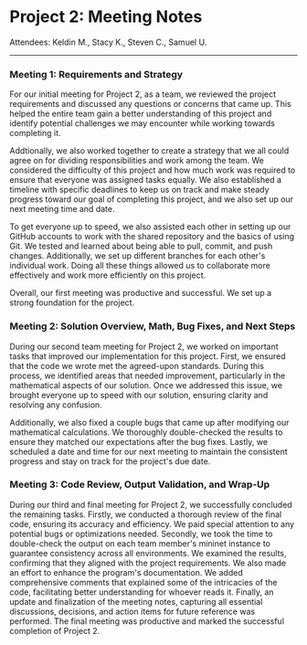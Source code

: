 # Project 2: Meeting Notes
Attendees: Keldin M., Stacy K., Steven C., Samuel U.

---

### Meeting 1: Requirements and Strategy
For our initial meeting for Project 2, as a team, we reviewed the project requirements 
and discussed any questions or concerns that came up. This helped the entire team gain 
a better understanding of this project and identify potential challenges we may encounter 
while working towards completing it.

Addtionally, we also worked together to create a strategy that we all could agree on for dividing 
responsibilities and work among the team. We considered the difficulty of this project and how much 
work was required to ensure that everyone was assigned tasks equally. We also established a 
timeline with specific deadlines to keep us on track and make steady progress toward our 
goal of completing this project, and we also set up our next meeting time and date.

To get everyone up to speed, we also assisted each other in setting up our GitHub accounts to work 
with the shared repository and the basics of using Git. We tested and learned about being able to 
pull, commit, and push changes. Additionally, we set up different branches for each other's 
individual work. Doing all these things allowed us to collaborate more effectively and work more 
efficiently on this project.

Overall, our first meeting was productive and successful. We set up a strong foundation for the 
project.

### Meeting 2: Solution Overview, Math, Bug Fixes, and Next Steps 
During our second team meeting for Project 2, we worked on important tasks that improved 
our implementation for this project. First, we ensured that the code we wrote met the 
agreed-upon standards. During this process, we identified areas that needed 
improvement, particularly in the mathematical aspects of our solution. Once we addressed 
this issue, we brought everyone up to speed with our solution, 
ensuring clarity and resolving any confusion.

Additionally, we also fixed a couple bugs that came up after modifying our mathematical 
calculations. We thoroughly double-checked the results to ensure they matched our 
expectations after the bug fixes. Lastly, we scheduled a date and time for our next 
meeting to maintain the consistent progress and stay on track for the project's due date.

### Meeting 3: Code Review, Output Validation, and Wrap-Up
During our third and final meeting for Project 2, we successfully concluded the remaining tasks. 
Firstly, we conducted a thorough review of the final code, ensuring its accuracy and efficiency. 
We paid special attention to any potential bugs or optimizations needed. Secondly, we took the 
time to double-check the output on each team member's mininet instance to guarantee consistency 
across all environments. We examined the results, confirming that they aligned with 
the project requirements. We also made an effort to enhance the program's documentation. 
We added comprehensive comments that explained some of the intricacies of the code, 
facilitating better understanding for whoever reads it. Finally, an update and finalization of 
the meeting notes, capturing all essential discussions, decisions, and action items 
for future reference was performed. The final meeting was productive and marked the 
successful completion of Project 2.
